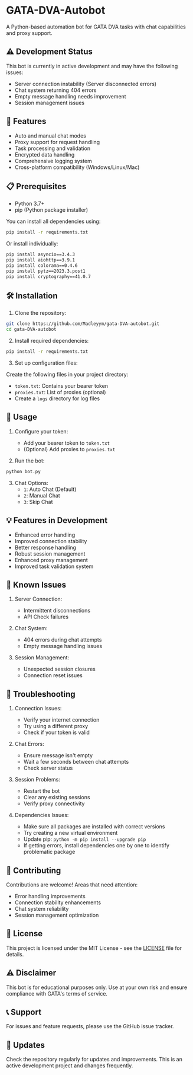 # GATA-DVA-Autobot

A Python-based automation bot for GATA DVA tasks with chat capabilities and proxy support.

## ⚠️ Development Status

This bot is currently in active development and may have the following issues:
- Server connection instability (Server disconnected errors)
- Chat system returning 404 errors
- Empty message handling needs improvement
- Session management issues

## 🚀 Features

- Auto and manual chat modes
- Proxy support for request handling
- Task processing and validation
- Encrypted data handling
- Comprehensive logging system
- Cross-platform compatibility (Windows/Linux/Mac)

## 📋 Prerequisites

- Python 3.7+
- pip (Python package installer)

You can install all dependencies using:
```bash
pip install -r requirements.txt
```

Or install individually:
```bash
pip install asyncio==3.4.3
pip install aiohttp==3.9.1
pip install colorama==0.4.6
pip install pytz==2023.3.post1
pip install cryptography==41.0.7
```

## 🛠️ Installation

1. Clone the repository:
```bash
git clone https://github.com/Madleyym/gata-DVA-autobot.git
cd gata-DVA-autobot
```

2. Install required dependencies:
```bash
pip install -r requirements.txt
```

3. Set up configuration files:

Create the following files in your project directory:
- `token.txt`: Contains your bearer token
- `proxies.txt`: List of proxies (optional)
- Create a `logs` directory for log files

## 🚀 Usage

1. Configure your token:
   - Add your bearer token to `token.txt`
   - (Optional) Add proxies to `proxies.txt`

2. Run the bot:
```bash
python bot.py
```

3. Chat Options:
   - `1`: Auto Chat (Default)
   - `2`: Manual Chat
   - `3`: Skip Chat

## 💡 Features in Development

- Enhanced error handling
- Improved connection stability
- Better response handling
- Robust session management
- Enhanced proxy management
- Improved task validation system

## 🐛 Known Issues

1. Server Connection:
   - Intermittent disconnections
   - API Check failures

2. Chat System:
   - 404 errors during chat attempts
   - Empty message handling issues

3. Session Management:
   - Unexpected session closures
   - Connection reset issues

## 🔧 Troubleshooting

1. Connection Issues:
   - Verify your internet connection
   - Try using a different proxy
   - Check if your token is valid

2. Chat Errors:
   - Ensure message isn't empty
   - Wait a few seconds between chat attempts
   - Check server status

3. Session Problems:
   - Restart the bot
   - Clear any existing sessions
   - Verify proxy connectivity

4. Dependencies Issues:
   - Make sure all packages are installed with correct versions
   - Try creating a new virtual environment
   - Update pip: `python -m pip install --upgrade pip`
   - If getting errors, install dependencies one by one to identify problematic package

## 🤝 Contributing

Contributions are welcome! Areas that need attention:
- Error handling improvements
- Connection stability enhancements
- Chat system reliability
- Session management optimization

## 📄 License

This project is licensed under the MIT License - see the [LICENSE](LICENSE) file for details.


## ⚠️ Disclaimer

This bot is for educational purposes only. Use at your own risk and ensure compliance with GATA's terms of service.

## 📞 Support

For issues and feature requests, please use the GitHub issue tracker.

## 🔄 Updates

Check the repository regularly for updates and improvements. This is an active development project and changes frequently.